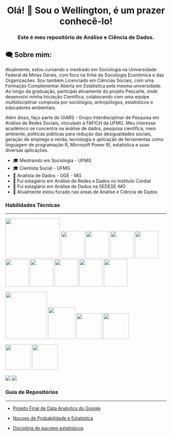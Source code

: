 <h1 align="center">Olá! 👋 Sou o Wellington, é um prazer conhecê-lo!</h1>

<h3 align="center">Este é meu repositório de Análise e Ciência de Dados.</h3>

<h2 align="left">🗨 Sobre mim:</h2>

Atualmente, estou cursando o mestrado em Sociologia na Universidade Federal de Minas Gerais, com foco na linha de Sociologia Econômica e das Organizações. Sou também Licenciado em Ciências Sociais, com uma Formação Complementar Aberta em Estatística pela mesma universidade. Ao longo da graduação, participei ativamente do projeto Pescarte, onde desenvolvi minha Iniciação Científica, colaborando com uma equipe multidisciplinar composta por sociólogos, antropólogos, estatísticos e educadores ambientais.

Além disso, faço parte do GIARS - Grupo Interdisciplinar de Pesquisa em Análise de Redes Sociais, vinculado à FAFICH da UFMG. Meu interesse acadêmico se concentra na análise de dados, pesquisa científica, meio ambiente, políticas públicas para redução das desigualdades sociais, geração de emprego e renda, tecnologia e aplicação de ferramentas como linguagem de programação R, Microsoft Power BI, estatística e suas diversas aplicações.

* :mortar_board: Mestrando em Sociologia - UFMG
* :mortar_board: Cientista Social - UFMG
* :office: Analista de Dados - OGE - MG
* :office: Fui estagiário em Análise de Redes e Dados no Instituto Cordial
* :office: Fui estagiário em Análise de Dados na SEDESE-MG
* :rocket: Atualmente estou focado nas áreas de Análise e Ciência de Dados

### Habilidades Técnicas
---
<img src="https://www.r-project.org/Rlogo.png" width="170" height="125"> <img src ="https://github.com/welli45/welli45/assets/74972381/9cc2e420-8876-42f9-b67a-2eb5f1172698" width="73,6" height="85"> <img src = "https://www.tidyverse.org/css/images/hex/dplyr.png" width="73,6" height="85">  <img src = "https://www.tidyverse.org/css/images/hex/tidyr.png" width="73,6" height="85"> <img src = "https://www.tidyverse.org/css/images/hex/tibble.png" width="73,6" height="85"> <img src = "https://www.tidyverse.org/css/images/hex/stringr.png" width="73,6" height="85"> <img src = "https://www.tidyverse.org/css/images/hex/purrr.png" width="73,6" height="85"> <img src = "https://www.tidyverse.org/css/images/hex/ggplot2.png" width="73,6" height="85"> <img src = "https://www.tidyverse.org/css/images/hex/forcats.png" width="73,6" height="85"> <img src=https://rstudio.github.io/cheatsheets/html/images/logo-rmarkdown.png width="73,6" height="85">


<img src = "https://s3.dualstack.us-east-2.amazonaws.com/pythondotorg-assets/media/community/logos/python-logo-only.png" width="130,7" height="147,8"> <img src ="https://upload.wikimedia.org/wikipedia/commons/thumb/2/22/Pandas_mark.svg/449px-Pandas_mark.svg.png?20200210000431"  width="84,9" height="99,9"> <img src="https://numpy.org/images/logo.svg" width="80" height="80"> <img src = "https://jupyter.org/assets/homepage/main-logo.svg" width="80" height="80">

<img src = "https://upload.wikimedia.org/wikipedia/commons/thumb/3/34/Microsoft_Office_Excel_%282019%E2%80%93present%29.svg/512px-Microsoft_Office_Excel_%282019%E2%80%93present%29.svg.png" width="80" height="80"> <img src = "https://upload.wikimedia.org/wikipedia/commons/thumb/c/cf/New_Power_BI_Logo.svg/64px-New_Power_BI_Logo.svg.png" width="80" height="80"> 

<img src="https://upload.wikimedia.org/wikipedia/commons/thumb/a/ae/Google_Sheets_2020_Logo.svg/64px-Google_Sheets_2020_Logo.svg.png"> <img src = "https://seeklogo.com/images/G/google-big-query-logo-AC63E7C329-seeklogo.com.png"> 

 ### Guia de Repositórios
 ---
 * [Projeto Final de Data Analytics do Google](https://github.com/welli45/Projeto-final-de-Data-Analytics-do-Google.git)

* [Nocoes de Probabilidade e Estatistica](https://github.com/welli45/Nocoes-Probabilidade-Estatistica.git)

* [Disciplina de pacotes estatísticos](https://github.com/welli45/2023_1-PACOTES-ESTATISTICOS.git)

<!---
welli45/welli45 is a ✨ special ✨ repository because its `README.md` (this file) appears on your GitHub profile.
You can click the Preview link to take a look at your changes.
--->
